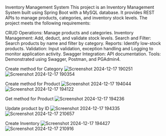 Inventory Management System
This project is an Inventory Management System built using Spring Boot with a MySQL database. It provides REST APIs to manage products, categories, and inventory stock levels. The project meets the following requirements:

CRUD Operations: Manage products and categories.
Inventory Management: Add, deduct, and validate stock levels.
Search and Filter: Search products by name and filter by category.
Reports: Identify low-stock products.
Validation: Input validation, exception handling and Logging to monitor application activity.
Swagger Integration: API documentation.
Tools: Demonstrated using Swagger, Postman, and PGAdmin4.


Create method for Category
![Screenshot 2024-12-17 190251](https://github.com/user-attachments/assets/69e99a4f-9d7b-4f0a-b322-cbcfe8b563fb)
![Screenshot 2024-12-17 190354](https://github.com/user-attachments/assets/e2a00fa3-04a3-40b3-a359-273c1171166c)


Create method for Product
![Screenshot 2024-12-17 194044](https://github.com/user-attachments/assets/ee117866-d692-4b2c-9b4d-8e01006a0d07)
![Screenshot 2024-12-17 194122](https://github.com/user-attachments/assets/8e3e378e-8d93-449c-803b-7ee0bf8b9428)


Get method for Product
![Screenshot 2024-12-17 194236](https://github.com/user-attachments/assets/94adff6c-a52b-46b5-869d-06c89c1c35ed)


Update product by ID
![Screenshot 2024-12-17 194335](https://github.com/user-attachments/assets/ebac66b5-7b05-4f10-b428-5ac9b28dc4ba)
![Screenshot 2024-12-17 210657](https://github.com/user-attachments/assets/3566229b-b2c2-4542-b2f2-1090ba7b4fc5)


Create Inventory
![Screenshot 2024-12-17 194427](https://github.com/user-attachments/assets/ffbd19a6-5fdd-4a5b-b8b5-6876eaf57f27)
![Screenshot 2024-12-17 210916](https://github.com/user-attachments/assets/149ae728-b9d9-49e6-a1c1-dabdbb5e2497)




















